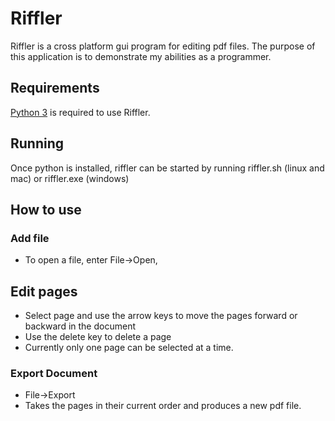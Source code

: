 # Riffler 

Riffler is a cross platform gui program for editing pdf files. The purpose of this application is to demonstrate my abilities as a programmer.

## Requirements

[Python 3](https://www.python.org/) is required to use Riffler.


## Running
Once python is installed, riffler can be started by running riffler.sh (linux and mac) or riffler.exe (windows)


## How to use

### Add file
* To open a file, enter File->Open, 

## Edit pages
* Select page and use the arrow keys to move the pages forward or backward in the document
* Use the delete key to delete a page
* Currently only one page can be selected at a time.

### Export Document
* File->Export
* Takes the pages in their current order and produces a new pdf file.


